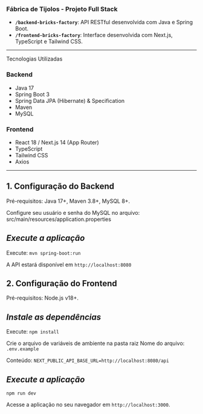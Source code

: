 ### Fábrica de Tijolos - Projeto Full Stack

-   **`/backend-bricks-factory`**: API RESTful desenvolvida com Java e Spring Boot.
-   **`/frontend-bricks-factory`**: Interface desenvolvida com Next.js, TypeScript e Tailwind CSS.

---

Tecnologias Utilizadas

### Backend
- Java 17
- Spring Boot 3
- Spring Data JPA (Hibernate) & Specification
- Maven
- MySQL

### Frontend
- React 18 / Next.js 14 (App Router)
- TypeScript
- Tailwind CSS
- Axios

---

## **1. Configuração do Backend**

Pré-requisitos: Java 17+, Maven 3.8+, MySQL 8+.

Configure seu usuário e senha do MySQL no arquivo:
src/main/resources/application.properties

## ***Execute a aplicação***
Execute: ```mvn spring-boot:run```

A API estará disponível em `http://localhost:8080`

## **2. Configuração do Frontend**

Pré-requisitos: Node.js v18+.

## ***Instale as dependências***
Execute: ```npm install```

Crie o arquivo de variáveis de ambiente na pasta raiz
Nome do arquivo: `.env.example`

Conteúdo: `NEXT_PUBLIC_API_BASE_URL=http://localhost:8080/api`

## ***Execute a aplicação***
```npm run dev```

Acesse a aplicação no seu navegador em `http://localhost:3000`.
